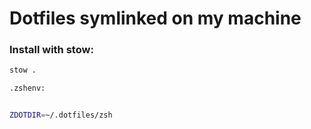 
# Dotfiles symlinked on my machine

### Install with stow:
```bash
stow .

.zshenv: 


ZDOTDIR=~/.dotfiles/zsh
```

